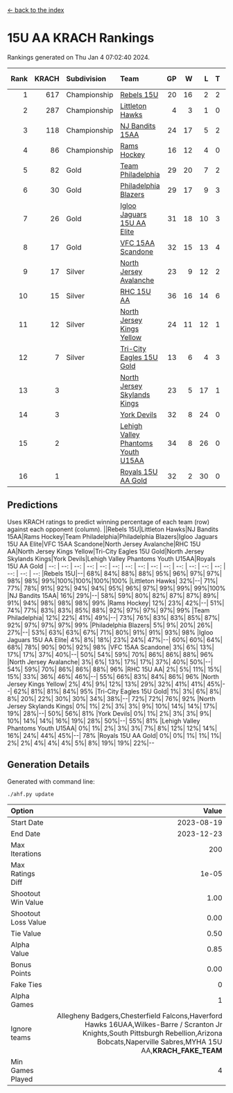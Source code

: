 [<- back to the index](readme.md)
# 15U AA KRACH Rankings
Rankings generated on Thu Jan  4 07:02:40 2024.

Rank|KRACH|Subdivision|Team|GP|W|L|T|OTW|OTL|SoS|Exp Wins|Win Diff
---:|---:|:---|:---|---:|---:|---:|---:|---:|---:|---:|---:|---:
1|617|Championship|[Rebels 15U](https://gamesheetstats.com/seasons/3659/teams/140654/schedule)|20|16|2|2|0|1|451|17.8|-0.0
2|287|Championship|[Littleton Hawks](https://gamesheetstats.com/seasons/3659/teams/177078/schedule)|4|3|1|0|0|0|156|3.8|-0.0
3|118|Championship|[NJ Bandits 15AA](https://gamesheetstats.com/seasons/3659/teams/140648/schedule)|24|17|5|2|0|1|99|18.9|0.0
4|86|Championship|[Rams Hockey](https://gamesheetstats.com/seasons/3659/teams/140653/schedule)|16|12|4|0|2|2|282|12.9|0.0
5|82|Gold|[Team Philadelphia](https://gamesheetstats.com/seasons/3659/teams/140657/schedule)|29|20|7|2|1|0|95|21.9|0.0
6|30|Gold|[Philadelphia Blazers](https://gamesheetstats.com/seasons/3659/teams/140652/schedule)|29|17|9|3|5|1|28|19.4|0.0
7|26|Gold|[Igloo Jaguars 15U AA Elite](https://gamesheetstats.com/seasons/3659/teams/140645/schedule)|31|18|10|3|2|2|26|20.4|0.0
8|17|Gold|[VFC 15AA Scandone](https://gamesheetstats.com/seasons/3659/teams/140659/schedule)|32|15|13|4|2|4|175|17.9|0.0
9|17|Silver|[North Jersey Avalanche](https://gamesheetstats.com/seasons/3659/teams/140649/schedule)|23|9|12|2|2|1|231|10.9|0.0
10|15|Silver|[RHC 15U AA](https://gamesheetstats.com/seasons/3659/teams/140655/schedule)|36|16|14|6|0|4|31|19.9|0.0
11|12|Silver|[North Jersey Kings Yellow](https://gamesheetstats.com/seasons/3659/teams/140650/schedule)|24|11|12|1|1|0|52|12.4|0.0
12|7|Silver|[Tri-City Eagles 15U Gold](https://gamesheetstats.com/seasons/3659/teams/140658/schedule)|13|6|4|3|0|0|9|8.4|0.0
13|3||[North Jersey Skylands Kings](https://gamesheetstats.com/seasons/3659/teams/140651/schedule)|23|5|17|1|0|1|98|6.4|0.0
14|3||[York Devils](https://gamesheetstats.com/seasons/3659/teams/140660/schedule)|32|8|24|0|2|2|43|8.9|0.0
15|2||[Lehigh Valley Phantoms Youth U15AA](https://gamesheetstats.com/seasons/3659/teams/140646/schedule)|34|8|26|0|0|1|21|8.9|0.0
16|1||[Royals 15U AA Gold](https://gamesheetstats.com/seasons/3659/teams/140656/schedule)|32|2|30|0|2|0|26|2.9|0.0

## Predictions
Uses KRACH ratings to predict winning percentage of each team (row) against each opponent (column).
||Rebels 15U|Littleton Hawks|NJ Bandits 15AA|Rams Hockey|Team Philadelphia|Philadelphia Blazers|Igloo Jaguars 15U AA Elite|VFC 15AA Scandone|North Jersey Avalanche|RHC 15U AA|North Jersey Kings Yellow|Tri-City Eagles 15U Gold|North Jersey Skylands Kings|York Devils|Lehigh Valley Phantoms Youth U15AA|Royals 15U AA Gold
| --: | --: | --: | --: | --: | --: | --: | --: | --: | --: | --: | --: | --: | --: | --: | --: | --: 
|Rebels 15U|--| 68%| 84%| 88%| 88%| 95%| 96%| 97%| 97%| 98%| 98%| 99%|100%|100%|100%|100%
|Littleton Hawks| 32%|--| 71%| 77%| 78%| 91%| 92%| 94%| 94%| 95%| 96%| 97%| 99%| 99%| 99%|100%
|NJ Bandits 15AA| 16%| 29%|--| 58%| 59%| 80%| 82%| 87%| 87%| 89%| 91%| 94%| 98%| 98%| 98%| 99%
|Rams Hockey| 12%| 23%| 42%|--| 51%| 74%| 77%| 83%| 83%| 85%| 88%| 92%| 97%| 97%| 97%| 99%
|Team Philadelphia| 12%| 22%| 41%| 49%|--| 73%| 76%| 83%| 83%| 85%| 87%| 92%| 97%| 97%| 97%| 99%
|Philadelphia Blazers|  5%|  9%| 20%| 26%| 27%|--| 53%| 63%| 63%| 67%| 71%| 80%| 91%| 91%| 93%| 98%
|Igloo Jaguars 15U AA Elite|  4%|  8%| 18%| 23%| 24%| 47%|--| 60%| 60%| 64%| 68%| 78%| 90%| 90%| 92%| 98%
|VFC 15AA Scandone|  3%|  6%| 13%| 17%| 17%| 37%| 40%|--| 50%| 54%| 59%| 70%| 86%| 86%| 88%| 96%
|North Jersey Avalanche|  3%|  6%| 13%| 17%| 17%| 37%| 40%| 50%|--| 54%| 59%| 70%| 86%| 86%| 88%| 96%
|RHC 15U AA|  2%|  5%| 11%| 15%| 15%| 33%| 36%| 46%| 46%|--| 55%| 66%| 83%| 84%| 86%| 96%
|North Jersey Kings Yellow|  2%|  4%|  9%| 12%| 13%| 29%| 32%| 41%| 41%| 45%|--| 62%| 81%| 81%| 84%| 95%
|Tri-City Eagles 15U Gold|  1%|  3%|  6%|  8%|  8%| 20%| 22%| 30%| 30%| 34%| 38%|--| 72%| 72%| 76%| 92%
|North Jersey Skylands Kings|  0%|  1%|  2%|  3%|  3%|  9%| 10%| 14%| 14%| 17%| 19%| 28%|--| 50%| 56%| 81%
|York Devils|  0%|  1%|  2%|  3%|  3%|  9%| 10%| 14%| 14%| 16%| 19%| 28%| 50%|--| 55%| 81%
|Lehigh Valley Phantoms Youth U15AA|  0%|  1%|  2%|  3%|  3%|  7%|  8%| 12%| 12%| 14%| 16%| 24%| 44%| 45%|--| 78%
|Royals 15U AA Gold|  0%|  0%|  1%|  1%|  1%|  2%|  2%|  4%|  4%|  4%|  5%|  8%| 19%| 19%| 22%|--

## Generation Details

Generated with command line:
```
./ahf.py update
```

| Option | Value |
| :----- | ----: |
| Start Date | 2023-08-19 |
| End Date | 2023-12-23 |
| Max Iterations | 200 |
| Max Ratings Diff | 1e-05 |
| Shootout Win Value | 1.00 |
| Shootout Loss Value | 0.00 |
| Tie Value | 0.50 |
| Alpha Value | 0.85 |
| Bonus Points | 0.00 |
| Fake Ties | 0 |
| Alpha Games | 1 |
| Ignore teams | Allegheny Badgers,Chesterfield Falcons,Haverford Hawks 16UAA,Wilkes-Barre / Scranton Jr Knights,South Pittsburgh Rebellion,Arizona Bobcats,Naperville Sabres,MYHA 15U AA,__KRACH_FAKE_TEAM__ |
| Min Games Played | 4 |

